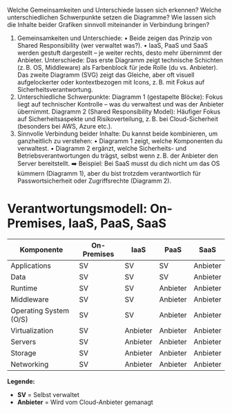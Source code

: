 Welche Gemeinsamkeiten und Unterschiede lassen sich erkennen?
Welche unterschiedlichen Schwerpunkte setzen die Diagramme?
Wie lassen sich die Inhalte beider Grafiken sinnvoll miteinander in Verbindung bringen?

1. Gemeinsamkeiten und Unterschiede:
•	Beide zeigen das Prinzip von Shared Responsibility (wer verwaltet was?).
•	IaaS, PaaS und SaaS werden gestuft dargestellt – je weiter rechts, desto mehr übernimmt der Anbieter.
Unterschiede:
Das erste Diagramm zeigt technische Schichten (z. B. OS, Middleware) als Farbenblock für jede Rolle (du vs. Anbieter).
Das zweite Diagramm (SVG) zeigt das Gleiche, aber oft visuell aufgelockerter oder kontextbezogen mit Icons, z. B. mit Fokus auf Sicherheitsverantwortung.
2. Unterschiedliche Schwerpunkte:
Diagramm 1 (gestapelte Blöcke):
Fokus liegt auf technischer Kontrolle – was du verwaltest und was der Anbieter übernimmt.
Diagramm 2 (Shared Responsibility Model):
Häufiger Fokus auf Sicherheitsaspekte und Risikoverteilung, z. B. bei Cloud-Sicherheit (besonders bei AWS, Azure etc.).
 3. Sinnvolle Verbindung beider Inhalte:
Du kannst beide kombinieren, um ganzheitlich zu verstehen:
•	Diagramm 1 zeigt, welche Komponenten du verwaltest.
•	Diagramm 2 ergänzt, welche Sicherheits- und Betriebsverantwortungen du trägst, selbst wenn z. B. der Anbieter den Server bereitstellt.
➡️ Beispiel:
Bei SaaS musst du dich nicht um das OS kümmern (Diagramm 1), aber du bist trotzdem verantwortlich für Passwortsicherheit oder Zugriffsrechte (Diagramm 2).

# Verantwortungsmodell: On-Premises, IaaS, PaaS, SaaS

| Komponente               | On-Premises | IaaS        | PaaS        | SaaS        |
|--------------------------|-------------|-------------|-------------|-------------|
| Applications             | SV          | SV          | SV          | Anbieter    |
| Data                     | SV          | SV          | SV          | Anbieter    |
| Runtime                  | SV          | SV          | Anbieter    | Anbieter    |
| Middleware               | SV          | SV          | Anbieter    | Anbieter    |
| Operating System (O/S)   | SV          | SV          | Anbieter    | Anbieter    |
| Virtualization           | SV          | Anbieter    | Anbieter    | Anbieter    |
| Servers                  | SV          | Anbieter    | Anbieter    | Anbieter    |
| Storage                  | SV          | Anbieter    | Anbieter    | Anbieter    |
| Networking               | SV          | Anbieter    | Anbieter    | Anbieter    |

**Legende:**
- **SV** = Selbst verwaltet
- **Anbieter** = Wird vom Cloud-Anbieter gemanagt

